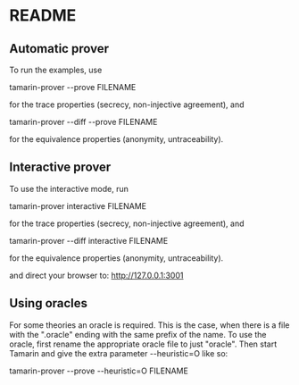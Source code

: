 README
======

## Automatic prover
To run the examples, use

tamarin-prover --prove FILENAME

for the trace properties (secrecy, non-injective agreement), and

tamarin-prover --diff --prove FILENAME

for the equivalence properties (anonymity, untraceability).


## Interactive prover
To use the interactive mode, run

tamarin-prover interactive FILENAME

for the trace properties (secrecy, non-injective agreement), and

tamarin-prover --diff interactive FILENAME

for the equivalence properties (anonymity, untraceability).

and direct your browser to: http://127.0.0.1:3001


## Using oracles

For some theories an oracle is required. This is the case, when there is a file with the ".oracle" ending with the same prefix of the name. To use the oracle, first rename the appropriate oracle file to just "oracle". Then start Tamarin and give the extra parameter --heuristic=O like so:

tamarin-prover --prove --heuristic=O FILENAME
